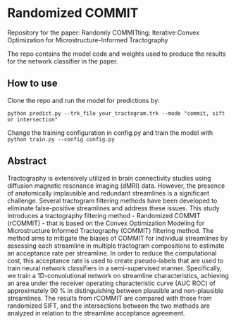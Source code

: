# Randomized COMMIT
Repository for the paper: Randomly COMMITting: Iterative Convex Optimization for Microstructure-Informed Tractography

The repo contains the model code and weights used to produce the results for the network classifier in the paper. 

## How to use

Clone the repo and run the model for predictions by:

`python predict.py --trk_file your_tractogram.trk --mode "commit, sift or intersection"`


Change the training configuration in config.py and train the model with 
`python train.py --config config.py`


## Abstract

Tractography is extensively utilized in brain connectivity studies using diffusion magnetic resonance imaging (dMRI) data. However, the presence of anatomically implausible and redundant streamlines is a significant challenge. Several tractogram filtering methods have been developed to eliminate false-positive streamlines and address these issues. This study introduces a tractography filtering method - Randomized COMMIT (rCOMMIT) - that is based on the Convex Optimization Modeling for Microstructure Informed Tractography (COMMIT) filtering method. The method aims to mitigate the biases of COMMIT for individual streamlines by assessing each streamline in multiple tractogram compositions to estimate an acceptance rate per streamline. In order to reduce the computational cost, this acceptance rate is used to create pseudo-labels that are used to train neural network classifiers in a semi-supervised manner. Specifically, we train a 1D-convolutional network on streamline characteristics, achieving an area under the receiver operating characteristic curve (AUC ROC) of approximately 90 % in distinguishing between plausible and non-plausible streamlines. The results from rCOMMIT are compared with those from randomized SIFT, and the intersections between the two methods are analyzed in relation to the streamline acceptance agreement. 

